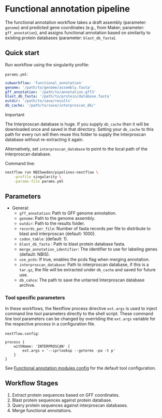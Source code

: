 # Functional annotation pipeline

The functional annotation workflow takes a draft assembly (parameter: `genome`) and
predicted gene coordinates (e.g., from Maker; parameter: `gff_annotation`), and assigns functional
annotation based on similarity to existing protein databases (parameter: `blast_db_fasta`).

## Quick start

Run workflow using the singularity profile:

`params.yml`:

```yml
subworkflow: 'functional_annotation'
genome: '/path/to/genome/assembly.fasta'
gff_annotation: '/path/to/annotation.gff3'
blast_db_fasta: '/path/to/protein/database.fasta'
outdir: '/path/to/save/results'
db_cache: '/path/to/save/interproscan_db/'
```

> [!IMPORTANT]  
> The Interproscan database is huge. If you supply `db_cache` then it will be downloaded
> once and saved in that directory. Setting your `db_cache` to this path for every run
> will then reuse this folder to supply the Interproscan database without re-extracting it again.
>
> Alternatively, set `interproscan_database` to point to the local path of the interproscan database.

Command line:

```bash
nextflow run NBISweden/pipelines-nextflow \
    -profile singularity \
    -params-file params.yml
```

## Parameters

- General:
  - `gff_annotation`:  Path to GFF genome annotation.
  - `genome`: Path to the genome assembly.
  - `outdir`: Path to the results folder.
  - `records_per_file`: Number of fasta records per file to distribute to blast and interproscan (default: 1000).
  - `codon_table`: (default: 1).
  - `blast_db_fasta` : Path to blast protein database fasta.
  - `merge_annotation_identifier`: The identifier to use for labeling genes (default: NBIS).
  - `use_pcds`: If true, enables the pcds flag when merging annotation.
  - `interproscan_database`: Path to interproscan database, if this is a `tar.gz`, the file will be extracted under
    `db_cache` and saved for future use.
  - `db_cahce`: The path to save the untarred Interproscan database archive.

### Tool specific parameters

In these workflows, the Nextflow process directive `ext.args` is used to inject command line tool parameters directly to the shell script.
These command line tool parameters can be changed by overriding the `ext.args` variable for the respective process in a configuration file.

`nextflow.config`:

```nextflow
process {
    withName: 'INTERPROSCAN' {
        ext.args = '--iprlookup --goterms -pa -t p'
    }
}
```

See [Functional annotation modules config](../../config/functional_annotation_modules.config) for the default tool configuration.

## Workflow Stages

1. Extract protein sequences based on GFF coordinates.
2. Blast protein sequences against protein database.
3. Query protein sequences against interproscan databases.
4. Merge functional annotations.
